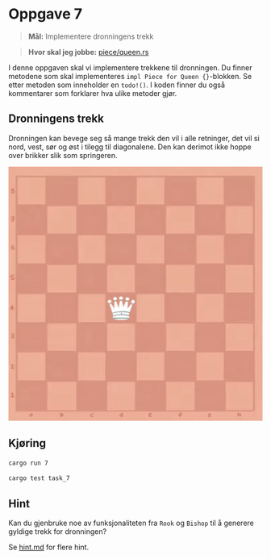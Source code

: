 # Oppgave 7
> **Mål:** Implementere dronningens trekk

> **Hvor skal jeg jobbe:** [piece/queen.rs](piece/queen.rs)

I denne oppgaven skal vi implementere trekkene til dronningen. Du finner metodene som skal implementeres
`impl Piece for Queen {}`-blokken. Se etter metoden som inneholder en `todo!()`. I koden finner du også kommentarer
som forklarer hva ulike metoder gjør.

## Dronningens trekk
Dronningen kan bevege seg så mange trekk den vil i alle retninger, det vil si nord, vest, sør og
øst i tilegg til diagonalene. Den kan derimot ikke hoppe over brikker slik som springeren.

![Dronningtrekk](../../images/moves/queen.gif)

## Kjøring
```bash
cargo run 7
```
```bash
cargo test task_7
```

## Hint
Kan du gjenbruke noe av funksjonaliteten fra `Rook` og `Bishop` til å generere gyldige trekk for dronningen?

Se [hint.md](hint.md) for flere hint.